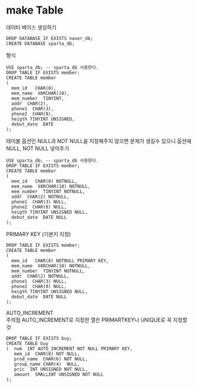# make Table

<div>

  데이터 베이스 생성하기

    DROP DATABASE IF EXISTS naver_db;
    CREATE DATABASE sparta_db;

  형식

    USE sparta_db; -- sparta_db 사용한다.
    DROP TABLE IF EXISTS member;
    CREATE TABLE member
    (
      mem_id   CHAR(8),
      mem_name  VARCHAR(10),
      mem_number  TINYINT,
      addr  CHAR(2),
      phone1  CHAR(3),
      phone2  CHAR(8),
      heigth TINYINT UNSIGNED,
      debut_date  DATE    
    );

  테이블 옵션인 NULL과 NOT NULL을 지정해주지 않으면 문제가 생길수 있으니 옵션에 NULL, NOT NULL 넣어주기

    USE sparta_db; -- sparta_db 사용한다.
    DROP TABLE IF EXISTS member;
    CREATE TABLE member
    (
      mem_id   CHAR(8) NOTNULL,
      mem_name  VARCHAR(10) NOTNULL,
      mem_number  TINYINT NOTNULL,
      addr  CHAR(2) NOTNULL,
      phone1  CHAR(3) NULL,
      phone2  CHAR(8) NULL,
      heigth TINYINT UNSIGNED NULL,
      debut_date  DATE NULL    
    );

  PRIMARY KEY (기본키 지정)
 
    DROP TABLE IF EXISTS member;
    CREATE TABLE member
    (
      mem_id   CHAR(8) NOTNULL PRIMARY KEY, 
      mem_name  VARCHAR(10) NOTNULL,
      mem_number  TINYINT NOTNULL,
      addr  CHAR(2) NOTNULL,
      phone1  CHAR(3) NULL,
      phone2  CHAR(8) NULL,
      heigth TINYINT UNSIGNED NULL,
      debut_date  DATE NULL    
    );

  AUTO_INCREMENT<br>
  주의점 AUTO_INCREMENT로 지정한 열은 PRIMARTKEY나 UNIQUE로 꼭 지정할것

    DROP TABLE IF EXISTS buy;
    CREATE TABLE buy
    (  num  INT AUTO_INCREMENT NOT NULL PRIMARY KEY,
       mem_id  CHAR(8) NOT NULL,
       prod_name  CHAR(6) NOT NULL,
       group_name CHAR(4)  NULL,
       pric  INT UNSIGNED NOT NULL,
       amount  SMALLINT UNSIGNED NOT NULL
    );

    
    
</div>
